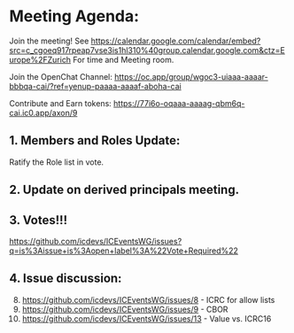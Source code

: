 # Meeting Agenda:

Join the meeting! See https://calendar.google.com/calendar/embed?src=c_cgoeq917rpeap7vse3is1hl310%40group.calendar.google.com&ctz=Europe%2FZurich For time and Meeting room.

Join the OpenChat Channel:  https://oc.app/group/wgoc3-uiaaa-aaaar-bbbqa-cai/?ref=yenup-paaaa-aaaaf-aboha-cai

Contribute and Earn tokens:  https://77i6o-oqaaa-aaaag-qbm6q-cai.ic0.app/axon/9

## 1. Members and Roles Update:

Ratify the Role list in vote.

## 2. Update on derived principals meeting.

## 3. Votes!!!

https://github.com/icdevs/ICEventsWG/issues?q=is%3Aissue+is%3Aopen+label%3A%22Vote+Required%22

## 4. Issue discussion:

 8. https://github.com/icdevs/ICEventsWG/issues/8 - ICRC for allow lists
 9. https://github.com/icdevs/ICEventsWG/issues/9 - CBOR
 10. https://github.com/icdevs/ICEventsWG/issues/13 - Value vs. ICRC16
 

